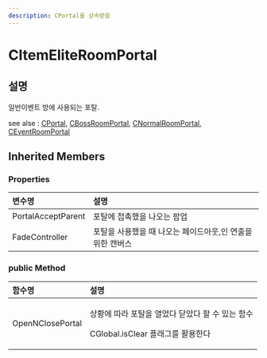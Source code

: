 ```yaml
---
description: CPortal을 상속받음
---
```


# CItemEliteRoomPortal

## 설명 

일반이벤트 방에 사용되는 포탈.

see alse : [CPortal](cportal.md), [CBossRoomPortal](cbossroomportal.md), [CNormalRoomPortal](cnormalroomportal.md), [CEventRoomPortal](ceventroomportal.md)

## Inherited Members

### Properties

| 변수명  | 설명  |
| :--- | :--- |
| PortalAcceptParent | 포탈에 접촉했을  나오는 팝업 |
| FadeController | 포탈을 사용했을 때 나오는 페이드아웃,인 연출을 위한 캔버스 |

### public Method

<table>
  <thead>
    <tr>
      <th style="text-align:left">&#xD568;&#xC218;&#xBA85;</th>
      <th style="text-align:left">&#xC124;&#xBA85;</th>
    </tr>
  </thead>
  <tbody>
    <tr>
      <td style="text-align:left">OpenNClosePortal</td>
      <td style="text-align:left">
        <p>&#xC0C1;&#xD669;&#xC5D0; &#xB530;&#xB77C; &#xD3EC;&#xD0C8;&#xC744; &#xC5F4;&#xC5C8;&#xB2E4;
          &#xB2EB;&#xC558;&#xB2E4; &#xD560; &#xC218; &#xC788;&#xB294; &#xD568;&#xC218;</p>
        <p>CGlobal.isClear &#xD50C;&#xB798;&#xADF8;&#xB97C; &#xD65C;&#xC6A9;&#xD55C;&#xB2E4;</p>
      </td>
    </tr>
  </tbody>
</table>

